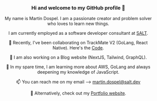 <div align="center">

### Hi and welcome to my GitHub profile 👋

My name is Martin Dospel. I am a passionate creator and problem solver who loves to learn new things. 

I am currently employed as a software developer consultant at [SALT](https://www.salt.dev/sv-SE). 

🔭 Recently, I've been collaborating on TrackMate V2 (GoLang, React Native). Here's the [Code](https://github.com/sayedmurtaza24/trackmatev2). 
  
🔭 I am also working on a Blog website (NextJS, Tailwind, GraphQL). 

🌱 In my spare time, I am learning more about AWS, GoLang and always deepening my knowledge of JavaScript. 

📫 You can reach me on my email --> martin.dospel@salt.dev

💫 Alternatively, check out my [Portfolio website](https://martindospel.netlify.app/).

</div>
